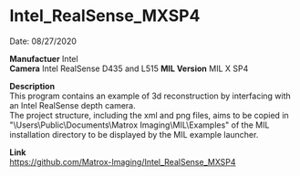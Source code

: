 # Intel_RealSense_MXSP4

Date: 08/27/2020

**Manufactuer** Intel  
**Camera** Intel RealSense D435 and L515
**MIL Version** MIL X SP4  

**Description**  
This program contains an example of 3d reconstruction by interfacing with an Intel RealSense depth camera.  
The project structure, including the xml and png files, aims to be copied in "\Users\Public\Documents\Matrox Imaging\MIL\Examples" of the MIL installation directory to be displayed by the MIL example launcher.

**Link**  
https://github.com/Matrox-Imaging/Intel_RealSense_MXSP4

